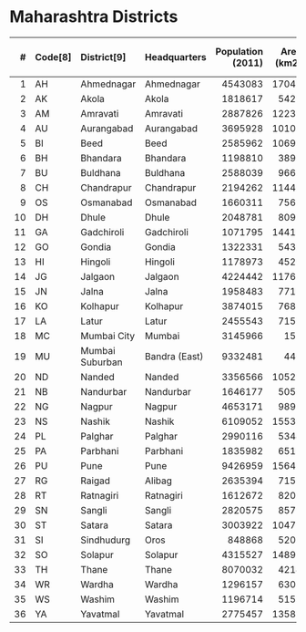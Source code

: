 # Maharashtra Districts

|   # | Code[8]   | District[9]     | Headquarters   |   Population (2011) |   Area (km2) |   Density (/km2)[9] |
|----:|:----------|:----------------|:---------------|--------------------:|-------------:|--------------------:|
|   1 | AH        | Ahmednagar      | Ahmednagar     |             4543083 |        17048 |                 266 |
|   2 | AK        | Akola           | Akola          |             1818617 |         5429 |                 321 |
|   3 | AM        | Amravati        | Amravati       |             2887826 |        12235 |                 237 |
|   4 | AU        | Aurangabad      | Aurangabad     |             3695928 |        10107 |                 365 |
|   5 | BI        | Beed            | Beed           |             2585962 |        10693 |                 242 |
|   6 | BH        | Bhandara        | Bhandara       |             1198810 |         3890 |                 293 |
|   7 | BU        | Buldhana        | Buldhana       |             2588039 |         9661 |                 268 |
|   8 | CH        | Chandrapur      | Chandrapur     |             2194262 |        11443 |                 192 |
|   9 | OS        | Osmanabad       | Osmanabad      |             1660311 |         7569 |                 219 |
|  10 | DH        | Dhule           | Dhule          |             2048781 |         8095 |                 285 |
|  11 | GA        | Gadchiroli      | Gadchiroli     |             1071795 |        14412 |                  74 |
|  12 | GO        | Gondia          | Gondia         |             1322331 |         5431 |                 253 |
|  13 | HI        | Hingoli         | Hingoli        |             1178973 |         4526 |                 244 |
|  14 | JG        | Jalgaon         | Jalgaon        |             4224442 |        11765 |                 359 |
|  15 | JN        | Jalna           | Jalna          |             1958483 |         7718 |                 255 |
|  16 | KO        | Kolhapur        | Kolhapur       |             3874015 |         7685 |                 504 |
|  17 | LA        | Latur           | Latur          |             2455543 |         7157 |                 343 |
|  18 | MC        | Mumbai City     | Mumbai         |             3145966 |          157 |               20036 |
|  19 | MU        | Mumbai Suburban | Bandra (East)  |             9332481 |          446 |               21000 |
|  20 | ND        | Nanded          | Nanded         |             3356566 |        10528 |                 319 |
|  21 | NB        | Nandurbar       | Nandurbar      |             1646177 |         5055 |                 276 |
|  22 | NG        | Nagpur          | Nagpur         |             4653171 |         9892 |                 470 |
|  23 | NS        | Nashik          | Nashik         |             6109052 |        15539 |                 393 |
|  24 | PL        | Palghar         | Palghar        |             2990116 |         5344 |                 560 |
|  25 | PA        | Parbhani        | Parbhani       |             1835982 |         6511 |                 295 |
|  26 | PU        | Pune            | Pune           |             9426959 |        15643 |                 603 |
|  27 | RG        | Raigad          | Alibag         |             2635394 |         7152 |                 368 |
|  28 | RT        | Ratnagiri       | Ratnagiri      |             1612672 |         8208 |                 196 |
|  29 | SN        | Sangli          | Sangli         |             2820575 |         8572 |                 329 |
|  30 | ST        | Satara          | Satara         |             3003922 |        10475 |                 287 |
|  31 | SI        | Sindhudurg      | Oros           |              848868 |         5207 |                 163 |
|  32 | SO        | Solapur         | Solapur        |             4315527 |        14895 |                 290 |
|  33 | TH        | Thane           | Thane          |             8070032 |         4214 |                1915 |
|  34 | WR        | Wardha          | Wardha         |             1296157 |         6309 |                 205 |
|  35 | WS        | Washim          | Washim         |             1196714 |         5155 |                 244 |
|  36 | YA        | Yavatmal        | Yavatmal       |             2775457 |        13582 |                 204 |